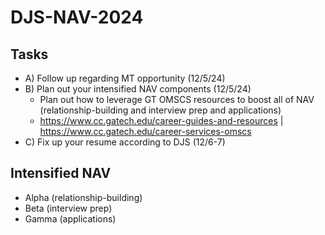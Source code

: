 # DJS-NAV-2024

## Tasks
- A) Follow up regarding MT opportunity (12/5/24)
- B) Plan out your intensified NAV components (12/5/24)
  - Plan out how to leverage GT OMSCS resources to boost all of NAV (relationship-building and interview prep and applications)
  - https://www.cc.gatech.edu/career-guides-and-resources | https://www.cc.gatech.edu/career-services-omscs
- C) Fix up your resume according to DJS (12/6-7)


## Intensified NAV
- Alpha (relationship-building)
- Beta (interview prep)
- Gamma (applications)
